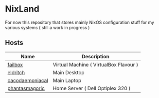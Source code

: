 # NixLand

For now this repository that stores mainly NixOS configuration stuff for my various systems ( still a work in progress )

## Hosts

Name                                            | Description
----------------------------------------------- | --------------
[failbox](./compotuers/failbox)                 | Virtual Machine ( VirtualBox Flavour )
[eldritch](./compotuers/eldritch)               | Main Desktop
[cacodaemoniacal](./compotuers/cacodaemoniacal) | Main Laptop
[phantasmagoric](./compotuers/phobophobia)      | Home Server ( Dell Optiplex 320 )
